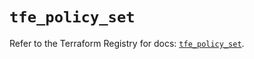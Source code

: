 # `tfe_policy_set`

Refer to the Terraform Registry for docs: [`tfe_policy_set`](https://registry.terraform.io/providers/hashicorp/tfe/0.43.0/docs/resources/policy_set).
